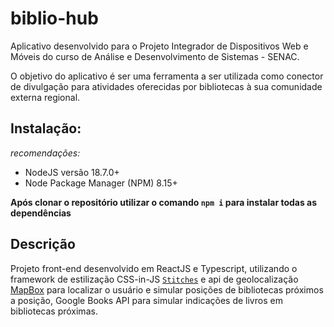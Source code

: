 # biblio-hub
 
Aplicativo desenvolvido para o Projeto Integrador de Dispositivos Web e Móveis do curso de Análise e Desenvolvimento de Sistemas - SENAC.

O objetivo do aplicativo é ser uma ferramenta a ser utilizada como conector de divulgação para atividades oferecidas por bibliotecas à sua comunidade externa regional.

## Instalação:
_recomendações:_
- NodeJS versão 18.7.0+
- Node Package Manager (NPM) 8.15+

**Após clonar o repositório utilizar o comando `npm i` para instalar todas as dependências**

## Descrição

Projeto front-end desenvolvido em ReactJS e Typescript, utilizando o framework de estilização CSS-in-JS [`Stitches`](https://stitches.dev/) e api de geolocalização [MapBox](https://docs.mapbox.com/api/overview/) para localizar o usuário e simular posições de bibliotecas próximos a posição, Google Books API para simular indicações de livros em bibliotecas próximas.

#

